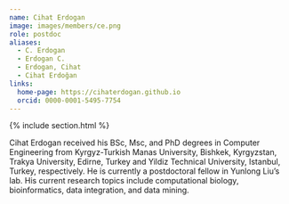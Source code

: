 ```yaml
---
name: Cihat Erdogan
image: images/members/ce.png
role: postdoc
aliases:
  - C. Erdogan
  - Erdogan C.
  - Erdogan, Cihat
  - Cihat Erdoğan
links:
  home-page: https://cihaterdogan.github.io
  orcid: 0000-0001-5495-7754
---
```


{% include section.html %}

Cihat Erdogan received his BSc, Msc, and PhD degrees in Computer Engineering from Kyrgyz-Turkish Manas University, Bishkek, Kyrgyzstan, Trakya University, Edirne, Turkey and Yildiz Technical University, Istanbul, Turkey, respectively. He is currently a postdoctoral fellow in Yunlong Liu’s lab. His current research topics include computational biology, bioinformatics, data integration, and data mining.

